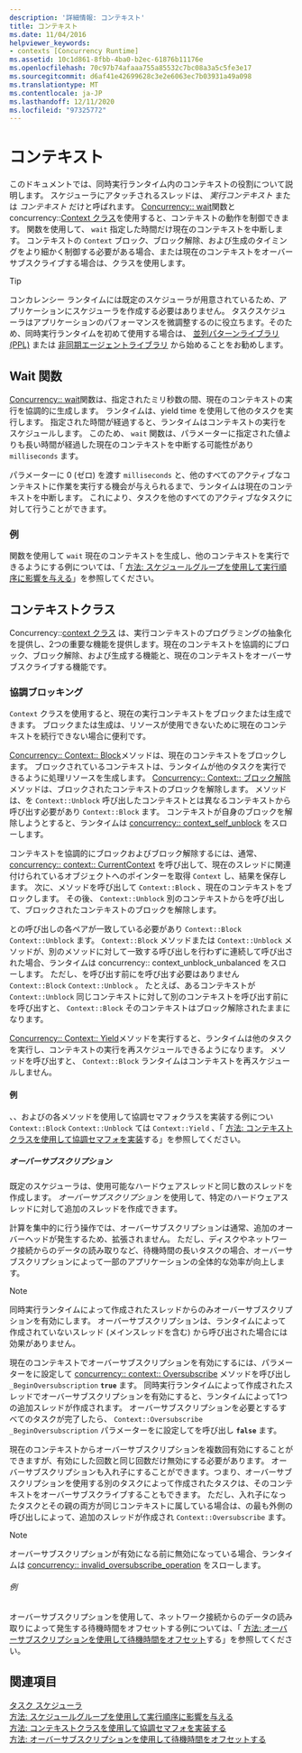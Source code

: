 ```yaml
---
description: '詳細情報: コンテキスト'
title: コンテキスト
ms.date: 11/04/2016
helpviewer_keywords:
- contexts [Concurrency Runtime]
ms.assetid: 10c1d861-8fbb-4ba0-b2ec-61876b11176e
ms.openlocfilehash: 70c97b74afaaa755a85532c7bc08a3a5c5fe3e17
ms.sourcegitcommit: d6af41e42699628c3e2e6063ec7b03931a49a098
ms.translationtype: MT
ms.contentlocale: ja-JP
ms.lasthandoff: 12/11/2020
ms.locfileid: "97325772"
---
```

# <a name="contexts"></a>コンテキスト

このドキュメントでは、同時実行ランタイム内のコンテキストの役割について説明します。 スケジューラにアタッチされるスレッドは、 *実行コンテキスト* または *コンテキスト* だけと呼ばれます。 [Concurrency:: wait](reference/concurrency-namespace-functions.md#wait)関数と concurrency::[Context クラス](../../parallel/concrt/reference/context-class.md)を使用すると、コンテキストの動作を制御できます。 関数を使用して、 `wait` 指定した時間だけ現在のコンテキストを中断します。 コンテキストの `Context` ブロック、ブロック解除、および生成のタイミングをより細かく制御する必要がある場合、または現在のコンテキストをオーバーサブスクライブする場合は、クラスを使用します。

> [!TIP]
> コンカレンシー ランタイムには既定のスケジューラが用意されているため、アプリケーションにスケジューラを作成する必要はありません。 タスクスケジューラはアプリケーションのパフォーマンスを微調整するのに役立ちます。そのため、同時実行ランタイムを初めて使用する場合は、 [並列パターンライブラリ (PPL)](../../parallel/concrt/parallel-patterns-library-ppl.md) または [非同期エージェントライブラリ](../../parallel/concrt/asynchronous-agents-library.md) から始めることをお勧めします。

## <a name="the-wait-function"></a>Wait 関数

[Concurrency:: wait](reference/concurrency-namespace-functions.md#wait)関数は、指定されたミリ秒数の間、現在のコンテキストの実行を協調的に生成します。 ランタイムは、yield time を使用して他のタスクを実行します。 指定された時間が経過すると、ランタイムはコンテキストの実行をスケジュールします。 このため、 `wait` 関数は、パラメーターに指定された値よりも長い時間が経過した現在のコンテキストを中断する可能性があり `milliseconds` ます。

パラメーターに 0 (ゼロ) を渡す `milliseconds` と、他のすべてのアクティブなコンテキストに作業を実行する機会が与えられるまで、ランタイムは現在のコンテキストを中断します。 これにより、タスクを他のすべてのアクティブなタスクに対して行うことができます。

### <a name="example"></a>例

関数を使用して `wait` 現在のコンテキストを生成し、他のコンテキストを実行できるようにする例については、「 [方法: スケジュールグループを使用して実行順序に影響を与える](../../parallel/concrt/how-to-use-schedule-groups-to-influence-order-of-execution.md)」を参照してください。

## <a name="the-context-class"></a>コンテキストクラス

Concurrency::[context クラス](../../parallel/concrt/reference/context-class.md) は、実行コンテキストのプログラミングの抽象化を提供し、2つの重要な機能を提供します。現在のコンテキストを協調的にブロック、ブロック解除、および生成する機能と、現在のコンテキストをオーバーサブスクライブする機能です。

### <a name="cooperative-blocking"></a>協調ブロッキング

`Context` クラスを使用すると、現在の実行コンテキストをブロックまたは生成できます。 ブロックまたは生成は、リソースが使用できないために現在のコンテキストを続行できない場合に便利です。

[Concurrency:: Context:: Block](reference/context-class.md#block)メソッドは、現在のコンテキストをブロックします。 ブロックされているコンテキストは、ランタイムが他のタスクを実行できるように処理リソースを生成します。 [Concurrency:: Context:: ブロック解除](reference/context-class.md#unblock)メソッドは、ブロックされたコンテキストのブロックを解除します。 メソッドは、を `Context::Unblock` 呼び出したコンテキストとは異なるコンテキストから呼び出す必要があり `Context::Block` ます。 コンテキストが自身のブロックを解除しようとすると、ランタイムは [concurrency:: context_self_unblock](../../parallel/concrt/reference/context-self-unblock-class.md) をスローします。

コンテキストを協調的にブロックおよびブロック解除するには、通常、 [concurrency:: context:: CurrentContext](reference/context-class.md#currentcontext) を呼び出して、現在のスレッドに関連付けられているオブジェクトへのポインターを取得 `Context` し、結果を保存します。 次に、メソッドを呼び出して `Context::Block` 、現在のコンテキストをブロックします。 その後、 `Context::Unblock` 別のコンテキストからを呼び出して、ブロックされたコンテキストのブロックを解除します。

との呼び出しの各ペアが一致している必要があり `Context::Block` `Context::Unblock` ます。 [](../../parallel/concrt/reference/context-unblock-unbalanced-class.md) `Context::Block` メソッドまたは `Context::Unblock` メソッドが、別のメソッドに対して一致する呼び出しを行わずに連続して呼び出された場合、ランタイムは concurrency:: context_unblock_unbalanced をスローします。 ただし、を呼び出す前にを呼び出す必要はありません `Context::Block` `Context::Unblock` 。 たとえば、あるコンテキストが `Context::Unblock` 同じコンテキストに対して別のコンテキストを呼び出す前にを呼び出すと、 `Context::Block` そのコンテキストはブロック解除されたままになります。

[Concurrency:: Context:: Yield](reference/context-class.md#yield)メソッドを実行すると、ランタイムは他のタスクを実行し、コンテキストの実行を再スケジュールできるようになります。 メソッドを呼び出すと、 `Context::Block` ランタイムはコンテキストを再スケジュールしません。

#### <a name="example"></a>例

、、およびの各メソッドを使用して協調セマフォクラスを実装する例につい `Context::Block` `Context::Unblock` ては `Context::Yield` 、「 [方法: コンテキストクラスを使用して協調セマフォを実装](../../parallel/concrt/how-to-use-the-context-class-to-implement-a-cooperative-semaphore.md)する」を参照してください。

##### <a name="oversubscription"></a>オーバーサブスクリプション

既定のスケジューラは、使用可能なハードウェアスレッドと同じ数のスレッドを作成します。 *オーバーサブスクリプション* を使用して、特定のハードウェアスレッドに対して追加のスレッドを作成できます。

計算を集中的に行う操作では、オーバーサブスクリプションは通常、追加のオーバーヘッドが発生するため、拡張されません。 ただし、ディスクやネットワーク接続からのデータの読み取りなど、待機時間の長いタスクの場合、オーバーサブスクリプションによって一部のアプリケーションの全体的な効率が向上します。

> [!NOTE]
> 同時実行ランタイムによって作成されたスレッドからのみオーバーサブスクリプションを有効にします。 オーバーサブスクリプションは、ランタイムによって作成されていないスレッド (メインスレッドを含む) から呼び出された場合には効果がありません。

現在のコンテキストでオーバーサブスクリプションを有効にするには、パラメーターをに設定して [concurrency:: context:: Oversubscribe](reference/context-class.md#oversubscribe) メソッドを呼び出し `_BeginOversubscription` **`true`** ます。 同時実行ランタイムによって作成されたスレッドでオーバーサブスクリプションを有効にすると、ランタイムによって1つの追加スレッドが作成されます。 オーバーサブスクリプションを必要とするすべてのタスクが完了したら、 `Context::Oversubscribe` `_BeginOversubscription` パラメーターをに設定してを呼び出し **`false`** ます。

現在のコンテキストからオーバーサブスクリプションを複数回有効にすることができますが、有効にした回数と同じ回数だけ無効にする必要があります。 オーバーサブスクリプションも入れ子にすることができます。つまり、オーバーサブスクリプションを使用する別のタスクによって作成されたタスクは、そのコンテキストをオーバーサブスクライブすることもできます。 ただし、入れ子になったタスクとその親の両方が同じコンテキストに属している場合は、の最も外側の呼び出しによって、追加のスレッドが作成され `Context::Oversubscribe` ます。

> [!NOTE]
> オーバーサブスクリプションが有効になる前に無効になっている場合、ランタイムは [concurrency:: invalid_oversubscribe_operation](../../parallel/concrt/reference/invalid-oversubscribe-operation-class.md) をスローします。

###### <a name="example"></a>例

オーバーサブスクリプションを使用して、ネットワーク接続からのデータの読み取りによって発生する待機時間をオフセットする例については、「 [方法: オーバーサブスクリプションを使用して待機時間をオフセット](../../parallel/concrt/how-to-use-oversubscription-to-offset-latency.md)する」を参照してください。

## <a name="see-also"></a>関連項目

[タスク スケジューラ](../../parallel/concrt/task-scheduler-concurrency-runtime.md)<br/>
[方法: スケジュールグループを使用して実行順序に影響を与える](../../parallel/concrt/how-to-use-schedule-groups-to-influence-order-of-execution.md)<br/>
[方法: コンテキストクラスを使用して協調セマフォを実装する](../../parallel/concrt/how-to-use-the-context-class-to-implement-a-cooperative-semaphore.md)<br/>
[方法: オーバーサブスクリプションを使用して待機時間をオフセットする](../../parallel/concrt/how-to-use-oversubscription-to-offset-latency.md)
